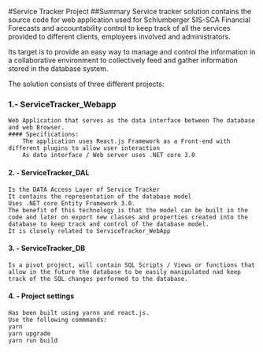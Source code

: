#Service Tracker Project 
##Summary
Service tracker solution contains the source code for web application used for Schlumberger SIS-SCA Financial Forecasts and accountability control 
to keep track of all the services provided to different clients, employees involved and administrators.

Its target is to provide an easy way to manage and control the information in a collaborative environment to collectively feed and gather information stored in the database system.

The solution consists of three different projects:

### 1.- ServiceTracker_Webapp
	Web Application that serves as the data interface between The database and web Browser.
	#### Specifications:
		The application uses React.js Framework as a Front-end with different plugins to allow user interaction
		As data interface / Web server uses .NET core 3.0
#### 2. - ServiceTracker_DAL
	Is the DATA Access Layer of Service Tracker
	It contains the representation of the database model
	Uses .NET core Entity Framework 3.0.
	The benefit of this technology is that the model can be built in the code and later on export new classes and properties created into the database to keep track and control of the database model.
	It is closely related to ServiceTracker_WebApp
#### 3. - ServiceTracker_DB
	Is a pivot project, will contain SQL Scripts / Views or functions that allow in the future the database to be easily manipulated nad keep track of the SQL changes performed to the database.

#### 4. - Project settings
	Has been built using yarnn and react.js. 
	Use the following commmands:
	yarn
	yarn upgrade
	yarn run build
	